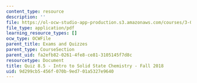 ```yaml
---
content_type: resource
description: ''
file: https://ol-ocw-studio-app-production.s3.amazonaws.com/courses/3-091-introduction-to-solid-state-chemistry-fall-2018/9d299cb5456f070b9ed701a5327e9640_MIT3_091F18_Q08.5.pdf
file_type: application/pdf
learning_resource_types: []
ocw_type: OCWFile
parent_title: Exams and Quizzes
parent_type: CourseSection
parent_uid: fa2efb82-0261-4fe8-ce81-3105145f7d8c
resourcetype: Document
title: Quiz 8.5 - Intro to Solid State Chemistry - Fall 2018
uid: 9d299cb5-456f-070b-9ed7-01a5327e9640
---
```

